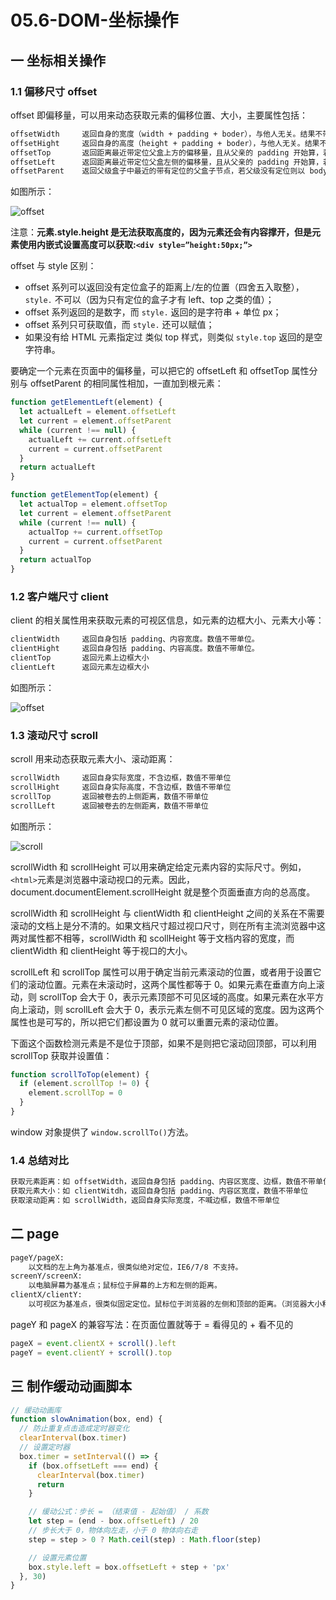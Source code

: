 # 05.6-DOM-坐标操作

## 一 坐标相关操作

### 1.1 偏移尺寸 offset

offset 即偏移量，可以用来动态获取元素的偏移位置、大小，主要属性包括：

```txt
offsetWidth     返回自身的宽度（width + padding + boder），与他人无关。结果不带单位！
offsetHight     返回自身的高度（height + padding + boder），与他人无关。结果不带单位！
offsetTop       返回距离最近带定位父盒上方的偏移量，且从父亲的 padding 开始算，若父级没有定位则以 body 为准
offsetLeft      返回距离最近带定位父盒左侧的偏移量，且从父亲的 padding 开始算，若父级没有定位则以 body 为准
offsetParent    返回父级盒子中最近的带有定位的父盒子节点，若父级没有定位则以 body 为准。元素自身定位为 fixed，则为 null
```

如图所示：

![offset](../images/dom/offset-1.png)

注意：**元素.style.height 是无法获取高度的，因为元素还会有内容撑开，但是元素使用内嵌式设置高度可以获取:`<div style=”height:50px;”>`**

offset 与 style 区别：

- offset 系列可以返回没有定位盒子的距离上/左的位置（四舍五入取整），`style.` 不可以（因为只有定位的盒子才有 left、top 之类的值）；
- offset 系列返回的是数字，而 `style.` 返回的是字符串 + 单位 px；
- offset 系列只可获取值，而 `style.` 还可以赋值；
- 如果没有给 HTML 元素指定过 类似 top 样式，则类似 `style.top` 返回的是空字符串。

要确定一个元素在页面中的偏移量，可以把它的 offsetLeft 和 offsetTop 属性分别与 offsetParent 的相同属性相加，一直加到根元素：

```js
function getElementLeft(element) {
  let actualLeft = element.offsetLeft
  let current = element.offsetParent
  while (current !== null) {
    actualLeft += current.offsetLeft
    current = current.offsetParent
  }
  return actualLeft
}

function getElementTop(element) {
  let actualTop = element.offsetTop
  let current = element.offsetParent
  while (current !== null) {
    actualTop += current.offsetTop
    current = current.offsetParent
  }
  return actualTop
}
```

### 1.2 客户端尺寸 client

client 的相关属性用来获取元素的可视区信息，如元素的边框大小、元素大小等：

```txt
clientWidth     返回自身包括 padding、内容宽度。数值不带单位。
clientHight     返回自身包括 padding、内容高度。数值不带单位。
clientTop       返回元素上边框大小
clientLeft      返回元素左边框大小
```

如图所示：

![offset](../images/dom/client-1.png)

### 1.3 滚动尺寸 scroll

scroll 用来动态获取元素大小、滚动距离：

```txt
scrollWidth     返回自身实际宽度，不含边框，数值不带单位
scrollHight     返回自身实际高度，不含边框，数值不带单位
scrollTop       返回被卷去的上侧距离，数值不带单位
scrollLeft      返回被卷去的左侧距离，数值不带单位
```

如图所示：

![scroll](../images/dom/scroll-1.png)

scrollWidth 和 scrollHeight 可以用来确定给定元素内容的实际尺寸。例如， `<html>`元素是浏览器中滚动视口的元素。因此，document.documentElement.scrollHeight 就是整个页面垂直方向的总高度。

scrollWidth 和 scrollHeight 与 clientWidth 和 clientHeight 之间的关系在不需要滚动的文档上是分不清的。如果文档尺寸超过视口尺寸，则在所有主流浏览器中这两对属性都不相等，scrollWidth 和 scollHeight 等于文档内容的宽度，而 clientWidth 和 clientHeight 等于视口的大小。

scrollLeft 和 scrollTop 属性可以用于确定当前元素滚动的位置，或者用于设置它们的滚动位置。元素在未滚动时，这两个属性都等于 0。如果元素在垂直方向上滚动，则 scrollTop 会大于 0，表示元素顶部不可见区域的高度。如果元素在水平方向上滚动，则 scrollLeft 会大于 0，表示元素左侧不可见区域的宽度。因为这两个属性也是可写的，所以把它们都设置为 0 就可以重置元素的滚动位置。

下面这个函数检测元素是不是位于顶部，如果不是则把它滚动回顶部，可以利用 scrollTop 获取并设置值：

```js
function scrollToTop(element) {
  if (element.scrollTop != 0) {
    element.scrollTop = 0
  }
}
```

window 对象提供了 `window.scrollTo()`方法。

### 1.4 总结对比

```txt
获取元素距离：如 offsetWidth，返回自身包括 padding、内容区宽度、边框，数值不带单位
获取元素大小：如 clientWitdh，返回自身包括 padding、内容区宽度，数值不带单位
获取滚动距离：如 scrollWidth，返回自身实际宽度，不喊边框，数值不带单位
```

## 二 page

```txt
pageY/pageX:
    以文档的左上角为基准点，很类似绝对定位，IE6/7/8 不支持。
screenY/screenX:
    以电脑屏幕为基准点；鼠标位于屏幕的上方和左侧的距离。
clientX/clientY:
    以可视区为基准点，很类似固定定位。鼠标位于浏览器的左侧和顶部的距离。（浏览器大小和位置）
```

pageY 和 pageX 的兼容写法：在页面位置就等于 = 看得见的 + 看不见的

```js
pageX = event.clientX + scroll().left
pageY = event.clientY + scroll().top
```

## 三 制作缓动动画脚本

```js
// 缓动动画库
function slowAnimation(box, end) {
  // 防止重复点击造成定时器变化
  clearInterval(box.timer)
  // 设置定时器
  box.timer = setInterval(() => {
    if (box.offsetLeft === end) {
      clearInterval(box.timer)
      return
    }

    // 缓动公式：步长 = （结束值 - 起始值） / 系数
    let step = (end - box.offsetLeft) / 20
    // 步长大于 0，物体向左走，小于 0 物体向右走
    step = step > 0 ? Math.ceil(step) : Math.floor(step)

    // 设置元素位置
    box.style.left = box.offsetLeft + step + 'px'
  }, 30)
}
```
